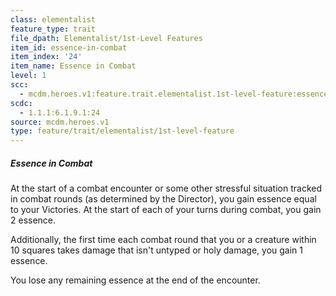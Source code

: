 ```yaml
---
class: elementalist
feature_type: trait
file_dpath: Elementalist/1st-Level Features
item_id: essence-in-combat
item_index: '24'
item_name: Essence in Combat
level: 1
scc:
  - mcdm.heroes.v1:feature.trait.elementalist.1st-level-feature:essence-in-combat
scdc:
  - 1.1.1:6.1.9.1:24
source: mcdm.heroes.v1
type: feature/trait/elementalist/1st-level-feature
---
```


##### Essence in Combat

At the start of a combat encounter or some other stressful situation tracked in combat rounds (as determined by the Director), you gain essence equal to your Victories. At the start of each of your turns during combat, you gain 2 essence.

Additionally, the first time each combat round that you or a creature within 10 squares takes damage that isn't untyped or holy damage, you gain 1 essence.

You lose any remaining essence at the end of the encounter.
